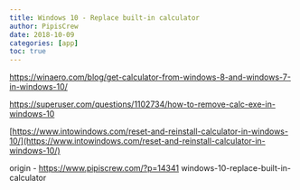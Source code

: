 ```yaml
---
title: Windows 10 - Replace built-in calculator
author: PipisCrew
date: 2018-10-09
categories: [app]
toc: true
---
```


https://winaero.com/blog/get-calculator-from-windows-8-and-windows-7-in-windows-10/

https://superuser.com/questions/1102734/how-to-remove-calc-exe-in-windows-10

[https://www.intowindows.com/reset-and-reinstall-calculator-in-windows-10/](https://www.intowindows.com/reset-and-reinstall-calculator-in-windows-10/)

origin - https://www.pipiscrew.com/?p=14341 windows-10-replace-built-in-calculator